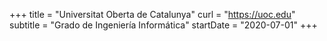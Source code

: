 +++
title = "Universitat Oberta de Catalunya"
curl = "https://uoc.edu"
subtitle = "Grado de Ingeniería Informática"
startDate = "2020-07-01"
+++